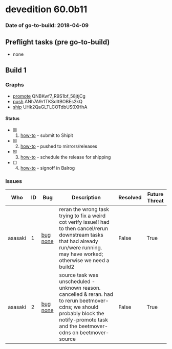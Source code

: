 # devedition 60.0b11

### Date of go-to-build: 2018-04-09

## Preflight tasks (pre go-to-build)
- none

## Build 1  

### Graphs
* [promote](https://tools.taskcluster.net/push-inspector/#/QNBKwf7_R9S1bf_58jtjCg) QNBKwf7_R9S1bf_58jtjCg
* [push](https://tools.taskcluster.net/push-inspector/#/ANh7A9r1TKSdItBOBEs2kQ) ANh7A9r1TKSdItBOBEs2kQ
* [ship](https://tools.taskcluster.net/push-inspector/#/UHk2QaGLTLCOTdbUS0XHhA) UHk2QaGLTLCOTdbUS0XHhA


#### Status
- [x] 1.  [how-to](https://wiki.mozilla.org/Release:Release_Automation_on_Mercurial:Starting_a_Release#Submit_to_Ship_It)  - submit to Shipit
- [x] 2.  [how-to](https://github.com/mozilla-releng/releasewarrior-2.0/blob/master/docs/release-promotion/desktop/howto.md#push-artifacts-to-releases-directory)  - pushed to mirrors/releases
- [x] 3.  [how-to](https://github.com/mozilla-releng/releasewarrior-2.0/blob/master/docs/release-promotion/desktop/howto.md#ship-the-release)  - schedule the release for shipping
- [ ] 4.  [how-to](https://github.com/mozilla-releng/releasewarrior-2.0/blob/master/docs/release-promotion/desktop/howto.md#obtain-sign-offs-for-changes)  - signoff in Balrog

### Issues
| Who                 | ID               | Bug                                                                 | Description                | Resolved                | Future Threat                |
| ------------------- | ---------------- | ------------------------------------------------------------------- | -------------------------- | ----------------------- | ---------------------------- |
| asasaki  | 1 | [bug none](https://bugzil.la/none)        | reran the wrong task trying to fix a weird cot verify issue!! had to then cancel/rerun downstream tasks that had already run/were running. may have worked; otherwise we need a build2 | False | True |
| asasaki  | 2 | [bug none](https://bugzil.la/none)        | source task was unscheduled - unknown reason. cancelled & reran. had to rerun beetmover-cdns; we should probably block the notify-promote task and the beetmover-cdns on beetmover-source | False | True |

